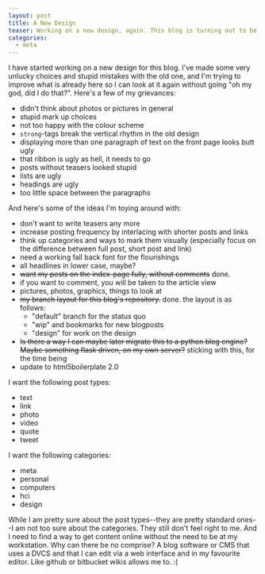 ```yaml
---
layout: post
title: A New Design
teaser: Working on a new design, again. This blog is turning out to be more about me finding out how I can get various things to work and fit my requirements than writing.
categories:
  - meta
---
```


I have started working on a new design for this blog. I've made some very unlucky choices and stupid mistakes with the old one, and I'm trying to improve what is already here so I can look at it again without going "oh my god, did I do that?". Here's a few of my grievances:

* didn't think about photos or pictures in general
* stupid mark up choices
* not too happy with the colour scheme
* `strong`-tags break the vertical rhythm in the old design
* displaying more than one paragraph of text on the front page looks butt ugly
* that ribbon is ugly as hell, it needs to go
* posts without teasers looked stupid
* lists are ugly
* headings are ugly
* too little space between the paragraphs

And here's some of the ideas I'm toying around with:

* don't want to write teasers any more
* increase posting frequency by interlacing with shorter posts and links
* think up categories and ways to mark them visually (especially focus on the difference between full post, short post and link)
* need a working fall back font for the flourishings
* all headlines in lower case, maybe?
* <del>want my posts on the index-page fully, without comments</del> done.
* if you want to comment, you will be taken to the article view
* pictures, photos, graphics, things to look at
* <del>my branch layout for this blog's repository.</del> done. the layout is as follows:
	* "default" branch for the status quo
	* "wip" and bookmarks for new blogposts
	* "design" for work on the design
* <del>Is there a way I can maybe later migrate this to a python blog engine? Maybe something flask driven, on my own server?</del> sticking with this, for the time being
* update to html5boilerplate 2.0

I want the following post types:

* text
* link
* photo
* video
* quote
* tweet

I want the following categories:

* meta
* personal
* computers
* hci
* design

While I am pretty sure about the post types--they are pretty standard ones--I am not too sure about the categories. They still don't feel right to me. And I need to find a way to get content online without the need to be at my workstation. Why can there be no comprise? A blog software or CMS that uses a DVCS and that I can edit via a web interface and in my favourite editor. Like github or bitbucket wikis allows me to. :(